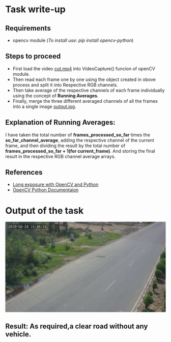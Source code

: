 # Task write-up

## Requirements
- opencv module (*To install use: pip install opencv-python*)

## Steps to proceed
- First load the video [cut.mp4](https://github.com/anuragjain0610/synergy_task/blob/master/cut.mp4) into VideoCapture() funcion of openCV module.
- Then read each frame one by one using the object created in obove process and split it into Respective RGB channels.  
- Then take average of the respective channels of each frame individually using the concept of **Running Averages**. 
- Finally, merge the three different averaged channels of all the frames into a single image [output.jpg](https://github.com/anuragjain0610/synergy_task/blob/master/output.jpg).

## Explanation of Running Averages:
I have taken the total number of **frames_processed_so_far** times the **so_far_channel_average**, adding the respective channel of the current frame, and then dividing the result by the total number of **frames_processed_so_far + 1(for current_frame)**. And storing the final result in the respective RGB channel average arrays.

## References
- [Long exposure with OpenCV and Python](https://www.pyimagesearch.com/2017/08/14/long-exposure-with-opencv-and-python/#:~:text=The%20averaging%20computation%20is%20quite,this%20is%20a%20fresh%20frame)
- [OpenCV Python Documentaion](https://opencv-python-tutroals.readthedocs.io/en/latest/index.html)


# Output of the task
<img src='output.jpg'>

## Result: As required,a clear road without any vehicle.

